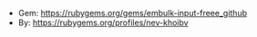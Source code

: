 * Gem: https://rubygems.org/gems/embulk-input-freee_github
* By: https://rubygems.org/profiles/nev-khoibv
